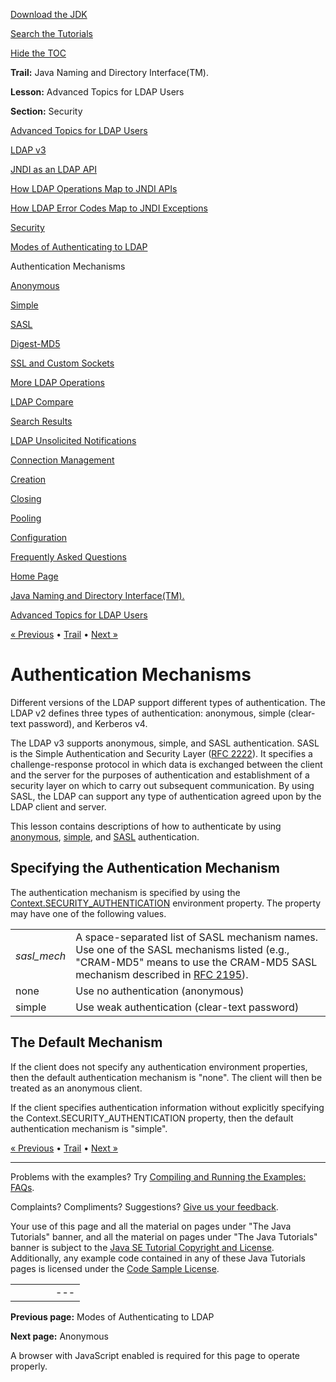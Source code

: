 [Download
the JDK](http://java.sun.com/javase/6/download.jsp)
  
[Search the
Tutorials](../../search.html)
  
[Hide the TOC](javascript:toggleLeft())

**Trail:** Java Naming and Directory Interface(TM).
  
**Lesson:** Advanced Topics for LDAP Users
  
**Section:** Security

[Advanced Topics for LDAP Users](index.html)

[LDAP v3](ldap.html)

[JNDI as an LDAP API](jndi.html)

[How LDAP Operations Map to JNDI APIs](operations.html)

[How LDAP Error Codes Map to JNDI Exceptions](exceptions.html)

[Security](security.html)

[Modes of Authenticating to LDAP](authentication.html)

Authentication Mechanisms

[Anonymous](anonymous.html)

[Simple](simple.html)

[SASL](sasl.html)

[Digest-MD5](digest.html)

[SSL and Custom Sockets](ssl.html)

[More LDAP Operations](rename.html)

[LDAP Compare](compare.html)

[Search Results](result.html)

[LDAP Unsolicited Notifications](unsol.html)

[Connection Management](connect.html)

[Creation](create.html)

[Closing](close.html)

[Pooling](pool.html)

[Configuration](config.html)

[Frequently Asked Questions](faq.html)

[Home Page](../../index.html)
>
[Java Naming and Directory Interface(TM).](../index.html)
>
[Advanced Topics for LDAP Users](index.html)

[« Previous](authentication.html) • [Trail](../TOC.html) • [Next »](anonymous.html)

# Authentication Mechanisms

Different versions of the LDAP
support different types of authentication.
The LDAP v2 defines three types of authentication: anonymous, simple
(clear-text password), and Kerberos v4.

The LDAP v3 supports anonymous, simple, and SASL authentication.
SASL is the Simple Authentication
and Security Layer ([RFC 2222](http://ietf.org/rfc/rfc2222.txt)).
It specifies a challenge-response protocol in which data is
exchanged between the client and the server for the purposes of
authentication and establishment of a security layer on which to
carry out subsequent communication.
By using SASL, the LDAP can support any type of
authentication agreed upon by the LDAP client and server.

This lesson contains descriptions of how to authenticate by using
[anonymous](anonymous.html), [simple](simple.html),
and [SASL](sasl.html) authentication.

## Specifying the Authentication Mechanism

The authentication mechanism is specified by using the
[Context.SECURITY\_AUTHENTICATION](http://download.oracle.com/javase/7/docs/api/javax/naming/Context.html#SECURITY_AUTHENTICATION) environment property.
The property may have one of the following values.

|  |  |
| --- | --- |
| *sasl\_mech* | A space-separated list of SASL mechanism names. Use one of the SASL mechanisms listed (e.g., "CRAM-MD5" means to use the CRAM-MD5 SASL mechanism described in [RFC 2195](http://ietf.org/rfc/rfc2195.txt)). |
| none | Use no authentication (anonymous) |
| simple | Use weak authentication (clear-text password) |

## The Default Mechanism

If the client does not specify any authentication environment properties,
then the default authentication mechanism is "none".
The client will then be treated as an anonymous client.

If the client specifies authentication information without explicitly specifying
the Context.SECURITY\_AUTHENTICATION property, then the default
authentication mechanism is "simple".

[« Previous](authentication.html)
•
[Trail](../TOC.html)
•
[Next »](anonymous.html)

---

Problems with the examples? Try [Compiling and Running
the Examples: FAQs](../../information/run-examples.html).
  
Complaints? Compliments? Suggestions? [Give
us your feedback](http://download.oracle.com/javase/feedback.html).

Your use of this page and all the material on pages under "The Java Tutorials" banner,
and all the material on pages under "The Java Tutorials" banner is subject to the [Java SE Tutorial Copyright
and License](../../information/license.html).
Additionally, any example code contained in any of these Java
Tutorials pages is licensed under the
[Code
Sample License](http://developers.sun.com/license/berkeley_license.html).

|  |  |  |  |  |
| --- | --- | --- | --- | --- |
| |  |  | | --- | --- | | duke image | Oracle logo | | [About Oracle](http://www.oracle.com/us/corporate/index.html) | [Oracle Technology Network](http://www.oracle.com/technology/index.html) | [Terms of Service](https://www.samplecode.oracle.com/servlets/CompulsoryClickThrough?type=TermsOfService) | Copyright © 1995, 2011 Oracle and/or its affiliates. All rights reserved. |

**Previous page:** Modes of Authenticating to LDAP
  
**Next page:** Anonymous




A browser with JavaScript enabled is required for this page to operate properly.